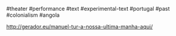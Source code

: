 #theater
#performance 
#text 
#experimental-text 
#portugal 
#past 
#colonialism 
#angola 

http://gerador.eu/manuel-tur-a-nossa-ultima-manha-aqui/
